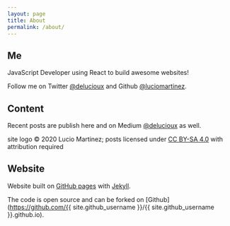 ```yaml
---
layout: page
title: About
permalink: /about/
---
```

## Me
JavaScript Developer using React to build awesome websites!

Follow me on Twitter [@delucioux](https://twitter.com/delucioux) and Github [@luciomartinez](https://github.com/luciomartinez).

## Content
Recent posts are publish here and on Medium [@delucioux](https://medium.com/@delucioux) as well.

site logo © 2020 Lucio Martinez; posts licensed under <a rel="license" href="https://creativecommons.org/licenses/by-sa/4.0">CC BY-SA 4.0</a> with attribution required

## Website
Website built on [GitHub pages](https://pages.github.com/) with [Jekyll](http://jekyllrb.com/).

The code is open source and can be forked on [Github](https://github.com/{{ site.github_username }}/{{ site.github_username }}.github.io).

